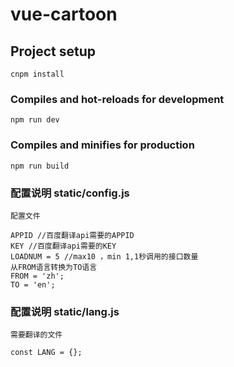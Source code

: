 # vue-cartoon

## Project setup
```
cnpm install
```

### Compiles and hot-reloads for development
```
npm run dev
```

### Compiles and minifies for production
```
npm run build
```

### 配置说明 static/config.js

```
配置文件

APPID //百度翻译api需要的APPID
KEY //百度翻译api需要的KEY
LOADNUM = 5 //max10 ，min 1,1秒调用的接口数量
从FROM语言转换为TO语言
FROM = 'zh';
TO = 'en';
```

### 配置说明 static/lang.js

```
需要翻译的文件

const LANG = {};
```